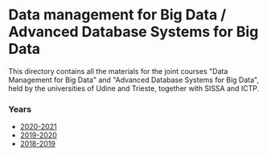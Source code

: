 # Data management for Big Data / Advanced Database Systems for Big Data
This directory contains all the materials for the joint courses "Data Management for Big Data" and "Advanced Database Systems for Big Data", held by the universities of Udine and Trieste, together with SISSA and ICTP.

### Years
* [2020-2021](https://github.com/dslab-uniud/teaching/tree/main/courses/Data%20Management%20for%20Big%20Data/2020-2021)
* [2019-2020](https://github.com/dslab-uniud/teaching/tree/main/courses/Data%20Management%20for%20Big%20Data/2019-2020)
* [2018-2019](https://github.com/dslab-uniud/teaching/tree/main/courses/Data%20Management%20for%20Big%20Data/2018-2019)
